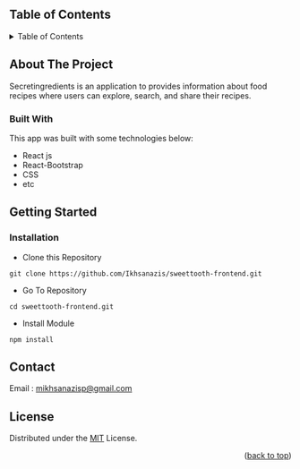 <!-- TABLE OF CONTENTS -->
## Table of Contents
<details>
  <summary>Table of Contents</summary>
  <ol>
    <li>
      <a href="#about-the-project">About The Project</a>
      <ul>
        <li><a href="#built-with">Built With</a></li>
      </ul>
    </li>
    <li>
      <a href="#getting-started">Getting Started</a>
      <ul>
        <li><a href="#installation">Installation</a></li>
      </ul>
    </li>
    <li><a href="#contact">Contact</a></li>
    <li><a href="#license">License</a></li>
  </ol>
</details>


## About The Project
Secretingredients is an application to provides information about food recipes where users can explore, search, and share their recipes.

### Built With
This app was built with some technologies below:
- React js
- React-Bootstrap
- CSS
- etc

## Getting Started

### Installation

- Clone this Repository
```
git clone https://github.com/Ikhsanazis/sweettooth-frontend.git
```
- Go To Repository
```
cd sweettooth-frontend.git
```
- Install Module
```
npm install
```

## Contact

Email : mikhsanazisp@gmail.com

## License
Distributed under the [MIT](/LICENSE) License.

<p align="right">(<a href="#top">back to top</a>)</p>